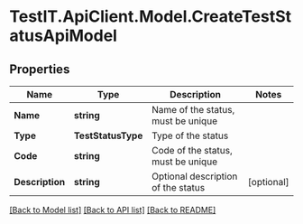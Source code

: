 # TestIT.ApiClient.Model.CreateTestStatusApiModel

## Properties

Name | Type | Description | Notes
------------ | ------------- | ------------- | -------------
**Name** | **string** | Name of the status, must be unique | 
**Type** | **TestStatusType** | Type of the status | 
**Code** | **string** | Code of the status, must be unique | 
**Description** | **string** | Optional description of the status | [optional] 

[[Back to Model list]](../README.md#documentation-for-models) [[Back to API list]](../README.md#documentation-for-api-endpoints) [[Back to README]](../README.md)

